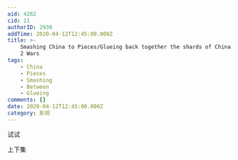 ```yaml
---
aid: 4262
cid: 11
authorID: 2939
addTime: 2020-04-12T12:45:00.000Z
title: >-
    Smashing China to Pieces/Glueing back together the shards of China | Between
    2 Wars
tags:
    - China
    - Pieces
    - Smashing
    - Between
    - Glueing
comments: []
date: 2020-04-12T12:45:00.000Z
category: 影视
---
```


试试

上下集
